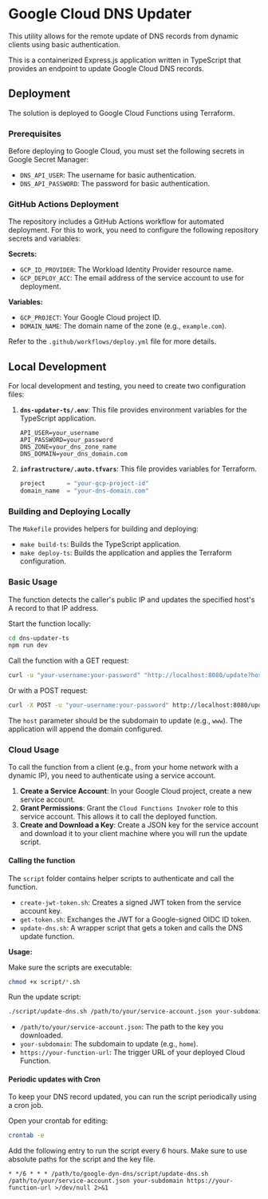 # Google Cloud DNS Updater

This utility allows for the remote update of DNS records from dynamic clients using basic authentication.

This is a containerized Express.js application written in TypeScript that provides an endpoint to update Google Cloud DNS records.

## Deployment

The solution is deployed to Google Cloud Functions using Terraform.

### Prerequisites

Before deploying to Google Cloud, you must set the following secrets in Google Secret Manager:

- `DNS_API_USER`: The username for basic authentication.
- `DNS_API_PASSWORD`: The password for basic authentication.

### GitHub Actions Deployment

The repository includes a GitHub Actions workflow for automated deployment. For this to work, you need to configure the following repository secrets and variables:

**Secrets:**

- `GCP_ID_PROVIDER`: The Workload Identity Provider resource name.
- `GCP_DEPLOY_ACC`: The email address of the service account to use for deployment.

**Variables:**

- `GCP_PROJECT`: Your Google Cloud project ID.
- `DOMAIN_NAME`: The domain name of the zone (e.g., `example.com`).

Refer to the `.github/workflows/deploy.yml` file for more details.

## Local Development

For local development and testing, you need to create two configuration files:

1.  **`dns-updater-ts/.env`**: This file provides environment variables for the TypeScript application.

    ```
    API_USER=your_username
    API_PASSWORD=your_password
    DNS_ZONE=your_dns_zone_name
    DNS_DOMAIN=your_dns_domain.com
    ```

2.  **`infrastructure/.auto.tfvars`**: This file provides variables for Terraform.

    ```tfvars
    project      = "your-gcp-project-id"
    domain_name  = "your-dns-domain.com"
    ```

### Building and Deploying Locally

The `Makefile` provides helpers for building and deploying:

- `make build-ts`: Builds the TypeScript application.
- `make deploy-ts`: Builds the application and applies the Terraform configuration.

### Basic Usage

The function detects the caller's public IP and updates the specified host's A record to that IP address.

Start the function locally:

```bash
cd dns-updater-ts
npm run dev
```

Call the function with a GET request:

```bash
curl -u "your-username:your-password" "http://localhost:8080/update?host=subdomain"
```

Or with a POST request:

```bash
curl -X POST -u "your-username:your-password" http://localhost:8080/update -H "Content-Type:application/json" --data '{"host":"subdomain"}'
```

The `host` parameter should be the subdomain to update (e.g., `www`). The application will append the domain configured.

### Cloud Usage

To call the function from a client (e.g., from your home network with a dynamic IP), you need to authenticate using a service account.

1.  **Create a Service Account**: In your Google Cloud project, create a new service account.
2.  **Grant Permissions**: Grant the `Cloud Functions Invoker` role to this service account. This allows it to call the deployed function.
3.  **Create and Download a Key**: Create a JSON key for the service account and download it to your client machine where you will run the update script.

#### Calling the function

The `script` folder contains helper scripts to authenticate and call the function.

- `create-jwt-token.sh`: Creates a signed JWT token from the service account key.
- `get-token.sh`: Exchanges the JWT for a Google-signed OIDC ID token.
- `update-dns.sh`: A wrapper script that gets a token and calls the DNS update function.

**Usage:**

Make sure the scripts are executable:

```bash
chmod +x script/*.sh
```

Run the update script:

```bash
./script/update-dns.sh /path/to/your/service-account.json your-subdomain https://your-function-url
```

- `/path/to/your/service-account.json`: The path to the key you downloaded.
- `your-subdomain`: The subdomain to update (e.g., `home`).
- `https://your-function-url`: The trigger URL of your deployed Cloud Function.

#### Periodic updates with Cron

To keep your DNS record updated, you can run the script periodically using a cron job.

Open your crontab for editing:

```bash
crontab -e
```

Add the following entry to run the script every 6 hours. Make sure to use absolute paths for the script and the key file.

```cron
* */6 * * * /path/to/google-dyn-dns/script/update-dns.sh /path/to/your/service-account.json your-subdomain https://your-function-url >/dev/null 2>&1
```
